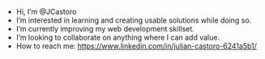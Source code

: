 - Hi, I’m @JCastoro
- I’m interested in learning and creating usable solutions while doing so.
- I’m currently improving my web development skillset.
- I’m looking to collaborate on anything where I can add value.
- How to reach me: 
      https://www.linkedin.com/in/julian-castoro-6241a5b1/

<!---
JCastoro/JCastoro is a ✨ special ✨ repository because its `README.md` (this file) appears on your GitHub profile.
You can click the Preview link to take a look at your changes.
--->
